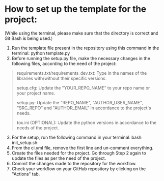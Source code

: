 # How to set up the template for the project:
(While using the terminal, please make sure that the directory is correct and Git Bash is being used.)
1. Run the template file present in the repository using this command in the terminal: python template.py
2. Before running the setup.py file, make the necessary changes in the following files, according to the need of the project:
>requirements.txt/requirements_dev.txt: Type in the names of the libraries with/without their specific versions.
>
>setup.cfg: Update the "YOUR_REPO_NAME" to your repo name or your project name.
>
>setup.py: Update the "REPO_NAME", "AUTHOR_USER_NAME", "SRC_REPO" and "AUTHOR_EMAIL" in accordance to the project's needs.
>
>tox.ini (OPTIONAL): Update the python versions in accordance to the needs of the project.
3. For the setup, run the following command in your terminal: bash init_setup.sh
4. From the ci.yml file, remove the first line and un-comment everything.
5. Create the files needed for the project. Go through Step 2 again to update the files as per the need of the project.
6. Commit the changes made to the repository for the workflow.
7. Check your workflow on your GitHub repository by clicking on the "Actions" tab.
